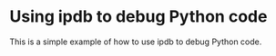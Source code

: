 # Using ipdb to debug Python code

This is a  simple example of how to use ipdb to debug Python code.  
